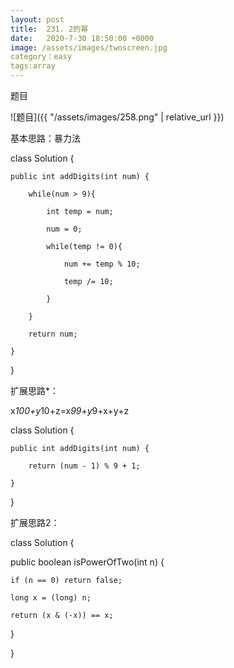 ```yaml
---
layout: post
title:  231. 2的幂
date:   2020-7-30 18:50:00 +0000
image: /assets/images/twoscreen.jpg
category：easy
tags:array
---
```

题目

![题目]({{ "/assets/images/258.png" | relative_url }})



基本思路：暴力法

class Solution {

    public int addDigits(int num) {
	
        while(num > 9){
		
            int temp = num;
			
            num = 0;
			
            while(temp != 0){
			
                num += temp % 10;
				
                temp /= 10;
				
            }
			
        }
		
        return num;
		
    }
	
}


扩展思路*：

x*100+y*10+z=x*99+y*9+x+y+z

class Solution {

    public int addDigits(int num) {
	
        return (num - 1) % 9 + 1;
		
    }
	
}





扩展思路2：

class Solution {

  public boolean isPowerOfTwo(int n) {
  
    if (n == 0) return false;
	
    long x = (long) n;
	
    return (x & (-x)) == x;
	
  }
  
}


